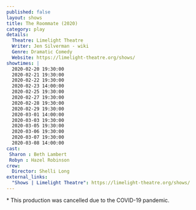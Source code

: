 ```yaml
---
published: false
layout: shows
title: The Roommate (2020)
category: play
details:
  Theatre: Limelight Theatre
  Writer: Jen Silverman - wiki
  Genre: Dramatic Comedy
  Website: https://limelight-theatre.org/shows/
showtimes: |
  2020-02-20 19:30:00
  2020-02-21 19:30:00
  2020-02-22 19:30:00
  2020-02-23 14:00:00
  2020-02-25 19:30:00
  2020-02-27 19:30:00
  2020-02-28 19:30:00
  2020-02-29 19:30:00
  2020-03-01 14:00:00
  2020-03-03 19:30:00
  2020-03-05 19:30:00
  2020-03-06 19:30:00
  2020-03-07 19:30:00
  2020-03-08 14:00:00
cast:
 Sharon : Beth Lambert
 Robyn : Hazel Robinson 
crew:
  Director: Shelli Long
external_links:
  "Shows | Limelight Theatre": https://limelight-theatre.org/shows/
---
```

\* This production was cancelled due to the COVID-19 pandemic.  